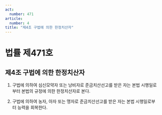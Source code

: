 ```yaml
---
act:
  number: 471
article:
  number: 4
title: "제4조 구법에 의한 한정치산자"
---
```


# 법률 제471호

## 제4조 구법에 의한 한정치산자

1. 구법에 의하여 심신모약자 또는 낭비자로 준금치산선고를 받은 자는 본법 시행일로부터 본법의 규정에 의한 한정치산자로 본다.

2. 구법에 의하여 농자, 아자 또는 맹자로 준금치산선고를 받은 자는 본법 시행일로부터 능력을 회복한다.
